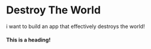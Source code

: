 # Destroy The World
i want to build an app that effectively destroys the world!

#### This is a heading!

